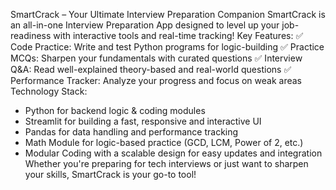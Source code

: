 SmartCrack – Your Ultimate Interview Preparation Companion
SmartCrack is an all-in-one Interview Preparation App designed to level up your job-readiness with interactive tools and real-time tracking!
Key Features:
 ✅ Code Practice: Write and test Python programs for logic-building
 ✅ Practice MCQs: Sharpen your fundamentals with curated questions
 ✅ Interview Q&A: Read well-explained theory-based and real-world questions
 ✅ Performance Tracker: Analyze your progress and focus on weak areas
Technology Stack:
- Python for backend logic & coding modules
- Streamlit for building a fast, responsive and interactive UI
- Pandas for data handling and performance tracking
- Math Module for logic-based practice (GCD, LCM, Power of 2, etc.)
- Modular Coding with a scalable design for easy updates and integration
Whether you're preparing for tech interviews or just want to sharpen your skills, SmartCrack is your go-to tool!
